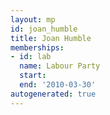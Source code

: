 ```yaml
---
layout: mp
id: joan_humble
title: Joan Humble
memberships:
- id: lab
  name: Labour Party
  start: 
  end: '2010-03-30'
autogenerated: true
---
```

